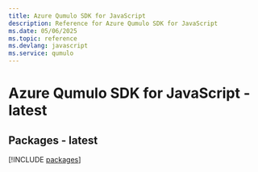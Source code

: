 ```yaml
---
title: Azure Qumulo SDK for JavaScript
description: Reference for Azure Qumulo SDK for JavaScript
ms.date: 05/06/2025
ms.topic: reference
ms.devlang: javascript
ms.service: qumulo
---
```

# Azure Qumulo SDK for JavaScript - latest
## Packages - latest
[!INCLUDE [packages](qumulo-index.md)]